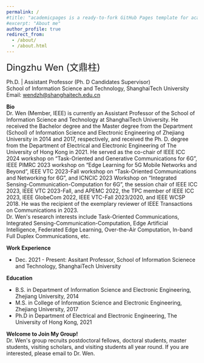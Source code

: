 ```yaml
---
permalink: /
#title: "academicpages is a ready-to-fork GitHub Pages template for academic personal websites"
#excerpt: "About me"
author_profile: true
redirect_from: 
  - /about/
  - /about.html
---
```






<font size=5>Dingzhu Wen (文鼎柱)</font>

Ph.D. | Assistant Professor (Ph. D Candidates Supervisor)  
School of Information Science and Technology, ShanghaiTech University  
Email: wendzh@shanghaitech.edu.cn

__Bio__  
Dr. Wen (Member, IEEE) is currently an Assistant Professor of the School of Information Science and Technology at ShanghaiTech University. He received the Bachelor degree and the Master degree from the Department (School) of Information Science and Electronic Engineering of Zhejiang University in 2014 and 2017, respectively, and received the Ph. D. degree from the Department of Electrical and Electronic Engineering of The University of Hong Kong in 2021. He served as the co-chair of IEEE ICC 2024 workshop on “Task-Oriented and Generative Communications for 6G”, IEEE PIMRC 2023 workshop on “Edge Learning for 5G Mobile Networks and Beyond”, IEEE VTC 2023-Fall workshop on “Task-Oriented Communications and Networking for 6G”, and ICNCIC 2023 Workshop on “Integrated Sensing-Communication-Computation for 6G”, the session chair of IEEE ICC 2023, IEEE VTC 2023-Fall, and APEMC 2022, the TPC member of IEEE ICC 2023, IEEE GlobeCom 2022, IEEE VTC-Fall 2023/2020, and IEEE WCSP 2018. He was the recipient of the exemplary reviewer of IEEE Transactions on Communications in 2023.  
Dr. Wen's research interests include Task-Oriented Communications, Integrated Sensing-Communication-Computation, Edge Artificial Intelligence, Federated Edge Learning, Over-the-Air Computation, In-band Full Duplex Communications, etc.

__Work Experience__
* Dec. 2021 - Present: Assitant Professor, School of Information Scienece and Technology, ShanghaiTech University

__Education__
* B.S. in Department of Information Science and Electronic Engineering, Zhejiang University, 2014
* M.S. in College of Information Science and Electronic Engineering, Zhejiang University, 2017
* Ph.D in Department of Electrical and Electronic Engineering, The University of Hong Kong, 2021

__Welcome to Join My Group!__  
Dr. Wen's  group recruits postdoctoral fellows, doctoral students, master students, visiting scholars, and visiting students all year round. If you are interested, please email to Dr. Wen. 
